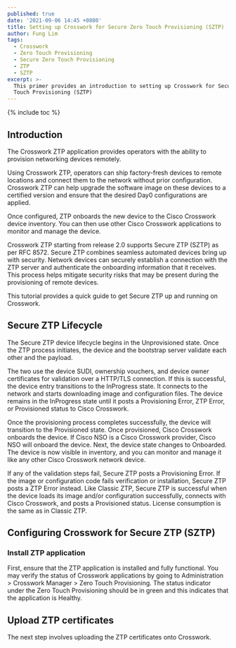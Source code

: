 ```yaml
---
published: true
date: '2021-09-06 14:45 +0800'
title: Setting up Crosswork for Secure Zero Touch Provisioning (SZTP)
author: Fung Lim
tags:
  - Crosswork
  - Zero Touch Provisioning
  - Secure Zero Touch Provisioning
  - ZTP
  - SZTP
excerpt: >-
  This primer provides an introduction to setting up Crosswork for Secure Zero
  Touch Provisioning (SZTP)
---
```

{% include toc %}

## Introduction

The Crosswork ZTP application provides operators with the ability to provision networking devices remotely.

Using Crosswork ZTP, operators can ship factory-fresh devices to remote locations and connect them to the network without prior configuration. Crosswork ZTP can help upgrade the software image on these devices to a certified version and ensure that the desired Day0 configurations are applied.

Once configured, ZTP onboards the new device to the Cisco Crosswork device inventory. You can then use other Cisco Crosswork applications to monitor and manage the device.

Crosswork ZTP starting from release 2.0 supports Secure ZTP (SZTP) as per RFC 8572. Secure ZTP combines seamless automated devices bring up with security. Network devices can securely establish a connection with the ZTP server and authenticate the onboarding information that it receives. This process helps mitigate security risks that may be present during the provisioning of remote devices.

This tutorial provides a quick guide to get Secure ZTP up and running on Crosswork.

## Secure ZTP Lifecycle

The Secure ZTP device lifecycle begins in the Unprovisioned state. Once the ZTP process initiates, the device and the bootstrap server validate each other and the payload.

The two use the device SUDI, ownership vouchers, and device owner certificates for validation over a HTTP/TLS connection. If this is successful, the device entry transitions to the InProgress state. It connects to the network and starts downloading image and configuration files. The device remains in the InProgress state until it posts a Provisioning Error, ZTP Error, or Provisioned status to Cisco Crosswork.

Once the provisioning process completes successfully, the device will transition to the Provisioned state. Once provisioned, Cisco Crosswork onboards the device. If Cisco NSO is a Cisco Crosswork provider, Cisco NSO will onboard the device. Next, the device state changes to Onboarded. The device is now visible in inventory, and you can monitor and manage it like any other Cisco Crosswork network device.

If any of the validation steps fail, Secure ZTP posts a Provisioning Error. If the image or configuration code fails verification or installation, Secure ZTP posts a ZTP Error instead. Like Classic ZTP, Secure ZTP is successful when the device loads its image and/or configuration successfully, connects with Cisco Crosswork, and posts a Provisioned status. License consumption is the same as in Classic ZTP.

## Configuring Crosswork for Secure ZTP (SZTP)

### Install ZTP application

First, ensure that the ZTP application is installed and fully functional. You may verify the status of Crosswork applications by going to Administration > Crosswork Manager > Zero Touch Provisioning. The status indicator under the Zero Touch Provisioning should be in green and this indicates that the application is Healthy.

## Upload ZTP certificates

The next step involves uploading the ZTP certificates onto Crosswork. 







